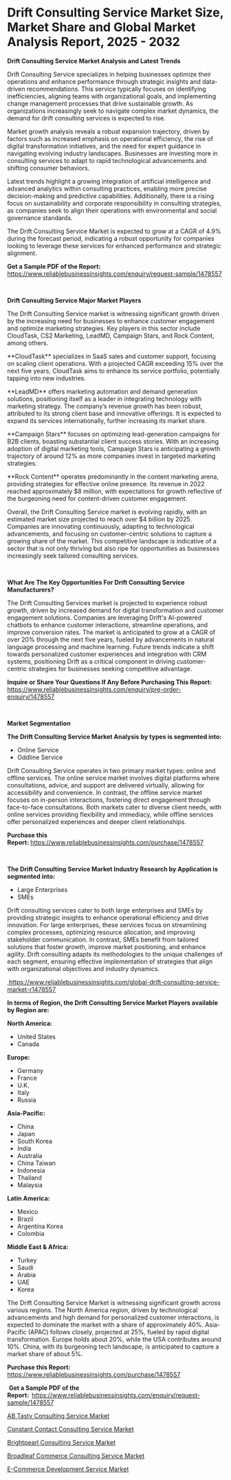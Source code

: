 <p><h1>Drift Consulting Service Market Size, Market Share and Global Market Analysis Report, 2025 - 2032</h1></p><p><strong>Drift Consulting Service Market Analysis and Latest Trends</strong></p>
<p><p>Drift Consulting Service specializes in helping businesses optimize their operations and enhance performance through strategic insights and data-driven recommendations. This service typically focuses on identifying inefficiencies, aligning teams with organizational goals, and implementing change management processes that drive sustainable growth. As organizations increasingly seek to navigate complex market dynamics, the demand for drift consulting services is expected to rise.</p><p>Market growth analysis reveals a robust expansion trajectory, driven by factors such as increased emphasis on operational efficiency, the rise of digital transformation initiatives, and the need for expert guidance in navigating evolving industry landscapes. Businesses are investing more in consulting services to adapt to rapid technological advancements and shifting consumer behaviors. </p><p>Latest trends highlight a growing integration of artificial intelligence and advanced analytics within consulting practices, enabling more precise decision-making and predictive capabilities. Additionally, there is a rising focus on sustainability and corporate responsibility in consulting strategies, as companies seek to align their operations with environmental and social governance standards.</p><p>The Drift Consulting Service Market is expected to grow at a CAGR of 4.9% during the forecast period, indicating a robust opportunity for companies looking to leverage these services for enhanced performance and strategic alignment.</p></p>
<p><strong>Get a Sample PDF of the Report:&nbsp;</strong> <a href="https://www.reliablebusinessinsights.com/enquiry/request-sample/1478557?utm_campaign=75&utm_medium=2&utm_source=Github&utm_content=ia&utm_term=23032025&utm_id=drift-consulting-service">https://www.reliablebusinessinsights.com/enquiry/request-sample/1478557</a></p>
<p>&nbsp;</p>
<p><strong>Drift Consulting Service Major Market Players</strong></p>
<p><p>The Drift Consulting Service market is witnessing significant growth driven by the increasing need for businesses to enhance customer engagement and optimize marketing strategies. Key players in this sector include CloudTask, CS2 Marketing, LeadMD, Campaign Stars, and Rock Content, among others.</p><p>**CloudTask** specializes in SaaS sales and customer support, focusing on scaling client operations. With a projected CAGR exceeding 15% over the next five years, CloudTask aims to enhance its service portfolio, potentially tapping into new industries.</p><p>**LeadMD** offers marketing automation and demand generation solutions, positioning itself as a leader in integrating technology with marketing strategy. The company’s revenue growth has been robust, attributed to its strong client base and innovative offerings. It is expected to expand its services internationally, further increasing its market share.</p><p>**Campaign Stars** focuses on optimizing lead-generation campaigns for B2B clients, boasting substantial client success stories. With an increasing adoption of digital marketing tools, Campaign Stars is anticipating a growth trajectory of around 12% as more companies invest in targeted marketing strategies.</p><p>**Rock Content** operates predominantly in the content marketing arena, providing strategies for effective online presence. Its revenue in 2022 reached approximately $8 million, with expectations for growth reflective of the burgeoning need for content-driven customer engagement.</p><p>Overall, the Drift Consulting Service market is evolving rapidly, with an estimated market size projected to reach over $4 billion by 2025. Companies are innovating continuously, adapting to technological advancements, and focusing on customer-centric solutions to capture a growing share of the market. This competitive landscape is indicative of a sector that is not only thriving but also ripe for opportunities as businesses increasingly seek tailored consulting services.</p></p>
<p>&nbsp;</p>
<p><strong>What Are The Key Opportunities For Drift Consulting Service Manufacturers?</strong></p>
<p><p>The Drift Consulting Services market is projected to experience robust growth, driven by increased demand for digital transformation and customer engagement solutions. Companies are leveraging Drift's AI-powered chatbots to enhance customer interactions, streamline operations, and improve conversion rates. The market is anticipated to grow at a CAGR of over 20% through the next five years, fueled by advancements in natural language processing and machine learning. Future trends indicate a shift towards personalized customer experiences and integration with CRM systems, positioning Drift as a critical component in driving customer-centric strategies for businesses seeking competitive advantage.</p></p>
<p><strong>Inquire or Share Your Questions If Any Before Purchasing This Report:</strong> <a href="https://www.reliablebusinessinsights.com/enquiry/pre-order-enquiry/1478557?utm_campaign=75&utm_medium=2&utm_source=Github&utm_content=ia&utm_term=23032025&utm_id=drift-consulting-service">https://www.reliablebusinessinsights.com/enquiry/pre-order-enquiry/1478557</a></p>
<p>&nbsp;</p>
<p><strong>Market Segmentation</strong></p>
<p><strong>The Drift Consulting Service Market Analysis by types is segmented into:</strong></p>
<p><ul><li>Online Service</li><li>Oddline Service</li></ul></p>
<p><p>Drift Consulting Service operates in two primary market types: online and offline services. The online service market involves digital platforms where consultations, advice, and support are delivered virtually, allowing for accessibility and convenience. In contrast, the offline service market focuses on in-person interactions, fostering direct engagement through face-to-face consultations. Both markets cater to diverse client needs, with online services providing flexibility and immediacy, while offline services offer personalized experiences and deeper client relationships.</p></p>
<p><strong>Purchase this Report:&nbsp;</strong><a href="https://www.reliablebusinessinsights.com/purchase/1478557?utm_campaign=75&utm_medium=2&utm_source=Github&utm_content=ia&utm_term=23032025&utm_id=drift-consulting-service">https://www.reliablebusinessinsights.com/purchase/1478557</a></p>
<p>&nbsp;</p>
<p><strong>The Drift Consulting Service Market Industry Research by Application is segmented into:</strong></p>
<p><ul><li>Large Enterprises</li><li>SMEs</li></ul></p>
<p><p>Drift consulting services cater to both large enterprises and SMEs by providing strategic insights to enhance operational efficiency and drive innovation. For large enterprises, these services focus on streamlining complex processes, optimizing resource allocation, and improving stakeholder communication. In contrast, SMEs benefit from tailored solutions that foster growth, improve market positioning, and enhance agility. Drift consulting adapts its methodologies to the unique challenges of each segment, ensuring effective implementation of strategies that align with organizational objectives and industry dynamics.</p></p>
<p><a href="https://www.reliablebusinessinsights.com/global-drift-consulting-service-market-r1478557?utm_campaign=75&utm_medium=2&utm_source=Github&utm_content=ia&utm_term=23032025&utm_id=drift-consulting-service">&nbsp;https://www.reliablebusinessinsights.com/global-drift-consulting-service-market-r1478557</a></p>
<p><strong>In terms of Region, the Drift Consulting Service Market Players available by Region are:</strong></p>
<p>
    <p> <strong> North America: </strong>
        <ul>
            <li>United States</li>
            <li>Canada</li>
        </ul>
        </p> 
    <p> <strong> Europe: </strong>
        <ul>
            <li>Germany</li>
            <li>France</li>
            <li>U.K.</li>
            <li>Italy</li>
            <li>Russia</li>
        </ul>
        </p> 
    <p> <strong> Asia-Pacific: </strong>
        <ul>
            <li>China</li>
            <li>Japan</li>
            <li>South Korea</li>
            <li>India</li>
            <li>Australia</li>
            <li>China Taiwan</li>
            <li>Indonesia</li>
            <li>Thailand</li>
            <li>Malaysia</li>
        </ul>
        </p> 
    <p> <strong> Latin America: </strong>
        <ul>
            <li>Mexico</li>
            <li>Brazil</li>
            <li>Argentina Korea</li>
            <li>Colombia</li>
        </ul>
        </p> 
    <p> <strong> Middle East & Africa: </strong>
        <ul>
            <li>Turkey</li>
            <li>Saudi</li>
            <li>Arabia</li>
            <li>UAE</li>
            <li>Korea</li>
        </ul>
    </p>
    </p>
<p><p>The Drift Consulting Service Market is witnessing significant growth across various regions. The North America region, driven by technological advancements and high demand for personalized customer interactions, is expected to dominate the market with a share of approximately 40%. Asia-Pacific (APAC) follows closely, projected at 25%, fueled by rapid digital transformation. Europe holds about 20%, while the USA contributes around 10%. China, with its burgeoning tech landscape, is anticipated to capture a market share of about 5%.</p></p>
<p><strong>Purchase this Report: </strong><a href="https://www.reliablebusinessinsights.com/purchase/1478557?utm_campaign=75&utm_medium=2&utm_source=Github&utm_content=ia&utm_term=23032025&utm_id=drift-consulting-service">https://www.reliablebusinessinsights.com/purchase/1478557</a></p>
<p>&nbsp;<strong>Get a Sample PDF of the Report:&nbsp;&nbsp;</strong><a href="https://www.reliablebusinessinsights.com/enquiry/request-sample/1478557?utm_campaign=75&utm_medium=2&utm_source=Github&utm_content=ia&utm_term=23032025&utm_id=drift-consulting-service">https://www.reliablebusinessinsights.com/enquiry/request-sample/1478557</a></p>
<p><strong></strong></p>
<p><p><a href="https://github.com/godutetraeva/Market-Research-Report-List-1/blob/main/ab-tasty-consulting-service-market.md?utm_campaign=75&utm_medium=2&utm_source=Github&utm_content=ia&utm_term=23032025&utm_id=drift-consulting-service">AB Tasty Consulting Service Market</a></p><p><a href="https://github.com/cernkomlkawi/Market-Research-Report-List-1/blob/main/constant-contact-consulting-service-market.md?utm_campaign=75&utm_medium=2&utm_source=Github&utm_content=ia&utm_term=23032025&utm_id=drift-consulting-service">Constant Contact Consulting Service Market</a></p><p><a href="https://github.com/trossdushi7u/Market-Research-Report-List-1/blob/main/brightpearl-consulting-service-market.md?utm_campaign=75&utm_medium=2&utm_source=Github&utm_content=ia&utm_term=23032025&utm_id=drift-consulting-service">Brightpearl Consulting Service Market</a></p><p><a href="https://github.com/abuegalawixo/Market-Research-Report-List-1/blob/main/broadleaf-commerce-consulting-service-market.md?utm_campaign=75&utm_medium=2&utm_source=Github&utm_content=ia&utm_term=23032025&utm_id=drift-consulting-service">Broadleaf Commerce Consulting Service Market</a></p><p><a href="https://github.com/boonegoicks7/Market-Research-Report-List-1/blob/main/e-commerce-development-service-market.md?utm_campaign=75&utm_medium=2&utm_source=Github&utm_content=ia&utm_term=23032025&utm_id=drift-consulting-service">E-Commerce Development Service Market</a></p></p>